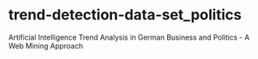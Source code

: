 # trend-detection-data-set_politics
Artificial Intelligence Trend Analysis in German Business and Politics - A Web Mining Approach 
